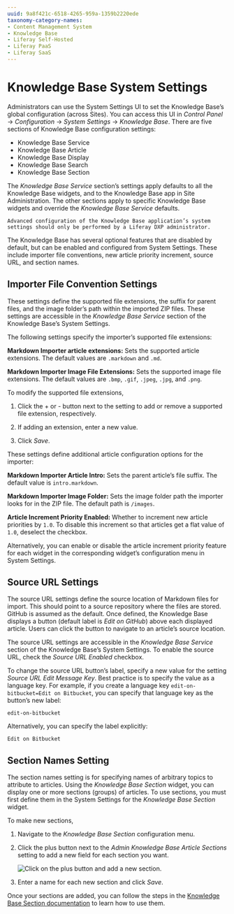 ```yaml
---
uuid: 9a8f421c-6518-4265-959a-1359b2220ede
taxonomy-category-names:
- Content Management System
- Knowledge Base
- Liferay Self-Hosted
- Liferay PaaS
- Liferay SaaS
---
```

# Knowledge Base System Settings

Administrators can use the System Settings UI to set the Knowledge Base’s global configuration (across Sites). You can access this UI in *Control Panel* &rarr; *Configuration* &rarr; *System Settings* &rarr; *Knowledge Base*. There are five sections of Knowledge Base configuration settings:

* Knowledge Base Service
* Knowledge Base Article
* Knowledge Base Display
* Knowledge Base Search
* Knowledge Base Section

The *Knowledge Base Service* section’s settings apply defaults to all the Knowledge Base widgets, and to the Knowledge Base app in Site Administration. The other sections apply to specific Knowledge Base widgets and override the *Knowledge Base Service* defaults.

```{important}
Advanced configuration of the Knowledge Base application’s system settings should only be performed by a Liferay DXP administrator.
```

The Knowledge Base has several optional features that are disabled by default, but can be enabled and configured from System Settings. These include importer file conventions, new article priority increment, source URL, and section names.

## Importer File Convention Settings

These settings define the supported file extensions, the suffix for parent files, and the image folder’s path within the imported ZIP files. These settings are accessible in the *Knowledge Base Service* section of the Knowledge Base’s System Settings.

The following settings specify the importer’s supported file extensions:

**Markdown Importer article extensions:** Sets the supported article extensions. The default values are `.markdown` and `.md`.

**Markdown Importer Image File Extensions:** Sets the supported image file extensions. The default values are `.bmp`, `.gif`, `.jpeg`, `.jpg`, and `.png`.

To modify the supported file extensions,

1. Click the + or - button next to the setting to add or remove a supported file extension, respectively.

1. If adding an extension, enter a new value.

1. Click *Save*.

These settings define additional article configuration options for the importer:

**Markdown Importer Article Intro:** Sets the parent article’s file suffix. The default value is `intro.markdown`.

**Markdown Importer Image Folder:** Sets the image folder path the importer looks for in the ZIP file. The default path is `/images`.

**Article Increment Priority Enabled:** Whether to increment new article priorities by `1.0`. To disable this increment so that articles get a flat value of `1.0`, deselect the checkbox.

Alternatively, you can enable or disable the article increment priority feature for each widget in the corresponding widget’s configuration menu in System Settings.

## Source URL Settings

The source URL settings define the source location of Markdown files for import. This should point to a source repository where the files are stored. GitHub is assumed as the default. Once defined, the Knowledge Base displays a button (default label is *Edit on GitHub*) above each displayed article. Users can click the button to navigate to an article’s source location.

The source URL settings are accessible in the *Knowledge Base Service* section of the Knowledge Base’s System Settings. To enable the source URL, check the *Source URL Enabled* checkbox.

To change the source URL button’s label, specify a new value for the setting *Source URL Edit Message Key*. Best practice is to specify the value as a language key. For example, if you create a language key `edit-on-bitbucket=Edit on Bitbucket`, you can specify that language key as the button’s new label:

    edit-on-bitbucket

Alternatively, you can specify the label explicitly: 

    Edit on Bitbucket

## Section Names Setting

The section names setting is for specifying names of arbitrary topics to attribute to articles. Using the *Knowledge Base Section* widget, you can display one or more sections (groups) of articles. To use sections, you must first define them in the System Settings for the *Knowledge Base Section* widget.

To make new sections,

1. Navigate to the *Knowledge Base Section* configuration menu.

1. Click the plus button next to the *Admin Knowledge Base Article Sections* setting to add a new field for each section you want.

    ![Click on the plus button and add a new section.](./knowledge-base-system-settings/images/01.png)

1. Enter a name for each new section and click *Save*.

Once your sections are added, you can follow the steps in the [Knowledge Base Section documentation](other-knowledge-base-widgets.md#knowledge-base-section-widget) to learn how to use them.
